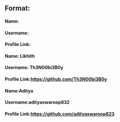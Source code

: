 ## Format:
#### Name:
#### Username:
#### Profile Link:


#### Name: Likhith
#### Username: Th3N00bi3B0y
#### Profile Link:https://github.com/Th3N00bi3B0y
#### Name:Aditya
#### Username:adityaswaroop832
#### Profile Link:https://github.com/adityaswaroop823

